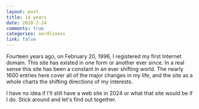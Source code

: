 ```yaml
--- 
layout: post
title: 14 years
date: 2010-2-24
comments: true
categories: nerdliness
link: false
---
```

Fourteen years ago, on February 20, 1996, I registered my first Internet domain. This site has existed in one form or another ever since. In a real sense this site has been a constant in an ever shifting world. The nearly 1600 entries here cover all of the major changes in my life, and the site as a whole charts the shifting directions of my interests.

I have no idea if I'll still have a web site in 2024 or what that site would be if I do. Stick around and let's find out together.
